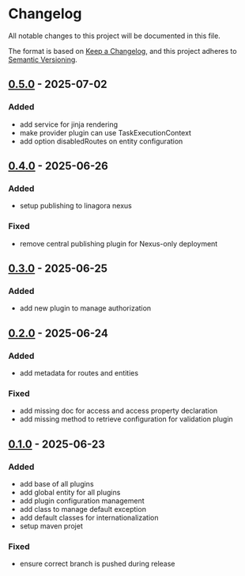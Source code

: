 # Changelog

All notable changes to this project will be documented in this file.

The format is based on [Keep a Changelog](https://keepachangelog.com/en/1.1.0/),
and this project adheres to [Semantic Versioning](https://semver.org/spec/v2.0.0.html).

## [0.5.0] - 2025-07-02

### Added

- add service for jinja rendering
- make provider plugin can use TaskExecutionContext
- add option disabledRoutes on entity configuration

## [0.4.0] - 2025-06-26

### Added

- setup publishing to linagora nexus

### Fixed

- remove central publishing plugin for Nexus-only deployment

## [0.3.0] - 2025-06-25

### Added

- add new plugin to manage authorization

## [0.2.0] - 2025-06-24

### Added

- add metadata for routes and entities

### Fixed

- add missing doc for access and access property declaration
- add missing method to retrieve configuration for validation plugin

## [0.1.0] - 2025-06-23

### Added

- add base of all plugins
- add global entity for all plugins
- add plugin configuration management
- add class to manage default exception
- add default classes for internationalization
- setup maven projet

### Fixed

- ensure correct branch is pushed during release


[0.5.0]: https://oauth2@ci.linagora.com/linagora/lrs/LinID/linid-dm-v2/dm-api-core.git/compare/v0.4.0...v0.5.0
[0.4.0]: https://oauth2@ci.linagora.com/linagora/lrs/LinID/linid-dm-v2/dm-api-core.git/compare/v0.3.0...v0.4.0
[0.3.0]: https://oauth2@ci.linagora.com/linagora/lrs/LinID/linid-dm-v2/dm-api-core.git/compare/v0.2.0...v0.3.0
[0.2.0]: https://oauth2@ci.linagora.com/linagora/lrs/LinID/linid-dm-v2/dm-api-core.git/compare/v0.1.0...v0.2.0
[0.1.0]: https://oauth2@ci.linagora.com/linagora/lrs/LinID/linid-dm-v2/dm-api-core.git/releases/tag/v0.1.0
